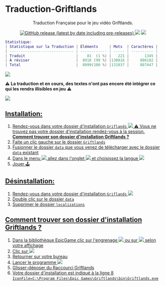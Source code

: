 # Traduction-Griftlands
<p align="center">Traduction Française pour le jeu vidéo Griftlands.</p>
<p align="center">
<a href=https://github.com/leghort/Traduction-Griftlands/releases><img alt="GitHub release (latest by date including pre-releases)" src="https://img.shields.io/github/v/release/leghort/Traduction-Griftlands?include_prereleases">
<a href="https://github.com/leghort/Traduction-Griftlands"><img src="https://img.shields.io/badge/Traduit-1%25-red"></a>
<a href="https://github.com/leghort/Traduction-Griftlands"><img src="https://img.shields.io/badge/À réviser-99%25-darckgreen"></a>
</p>

```lua
Statistique:
| Statistique sur la Traduction | Éléments     | Mots  | Caractères |
| ----------------------------- | ------------ | ----- | ---------- |
| Traduit                       |  ‪  81  (1 %) |   221 |       1345 |
| À réviser                     ‪|  ‪8918 (99 %) |130816 |     806102 |
| Total                         |  8999(100 %) |131037 |     807447 |
```
![](https://cdn2.unrealengine.com/Diesel%2Fproduct%2Fgriftlands%2Fhome%2FAlpha_Promo-2048x1152-178c232b5ce2742ac50e86ae85b13c251608c271.jpg)

⚠️ **La traduction et en cours, des textes n'ont pas encore été intégrer ce qui les rendra illisibles en jeu** ⚠️

<a href=https://discord.gg/PT4NFkk><img src="https://img.icons8.com/color/50/000000/discord-logo.png">

## Installation:
1) Rendez-vous dans votre dossier d'installation `Griflands`
![](https://i.ibb.co/M1M998x/image.png)
  ⚠️ Vous ne trouvez pas votre dossier d'installation rendez-vous à la session.     
**Comment trouver son dossier d'installation Griftlands ?**
2) Faite un clic gauche sur le dossier `Griftlands`
3) Fusionner le dossier `data` que vous venez de télécharger avec le dossier `data` existant
4) Dans le menu ![](https://i.ibb.co/FbcGSQ1/image.png) allez dans l'onglet ![](https://i.ibb.co/R0hpqdj/image.png) et choisissez la langue ![](https://i.ibb.co/qN62Zbq/image.png)
5) Jouer 🕹️

## Désinstallation:
1) Rendez-vous dans votre dossier d'installation `Griflands`
![](https://i.ibb.co/M1M998x/image.png)
2) Double clic sur le dossier `data`
3) Supprimer le dossier `localizations`

## Comment trouver son dossier d'installation Griftlands ?
1) Dans la bibliothèque EpicGame clic sur l'engrenage ![](https://i.ibb.co/kK0Pchb/image.png) ou sur ![](https://i.ibb.co/6wJR0Qr/image.png) selon votre affichage
2) Clic sur ![](https://i.ibb.co/yBFyyXs/image.png)
3) Retourner sur votre bureau
4) Lancer le programme ![](https://i.ibb.co/grx0sdk/image.png)
5) Glisser-déposer du Raccourci Griftlands
6) Votre dossier d'installation est indiqué à la ligne 8  
`IconFile=C:\Program Files\Epic Games\Griftlands\bin\Griftlands.exe`
